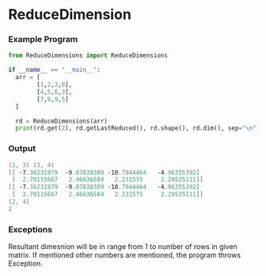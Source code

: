 # ReduceDimension

### Example Program

```python
from ReduceDimensions import ReduceDimensions

if __name__ == "__main__":
  arr = [
        [1,2,3,0],
        [4,5,6,3],
        [7,8,9,5]
  ]

  rd = ReduceDimensions(arr)
  print(rd.get(2), rd.getLastReduced(), rd.shape(), rd.dim(), sep="\n")
  ```
  
### Output
  
```powershell
(2, 3) (3, 4)
[[ -7.36231979  -9.07838309 -10.7944464   -4.96355392]
 [  2.70115667   2.46636584   2.231575     2.20525111]]
[[ -7.36231979  -9.07838309 -10.7944464   -4.96355392]
 [  2.70115667   2.46636584   2.231575     2.20525111]]
(2, 4)
2
```

### Exceptions

Resultant dimesnion will be in range from 1 to number of rows in given matrix. If mentioned other numbers are mentioned, the program throws Exception.
